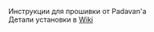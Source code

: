 Инструкции для прошивки от Padavan'a  
Детали установки в [Wiki](https://github.com/blackcofee/guides/wiki) 

